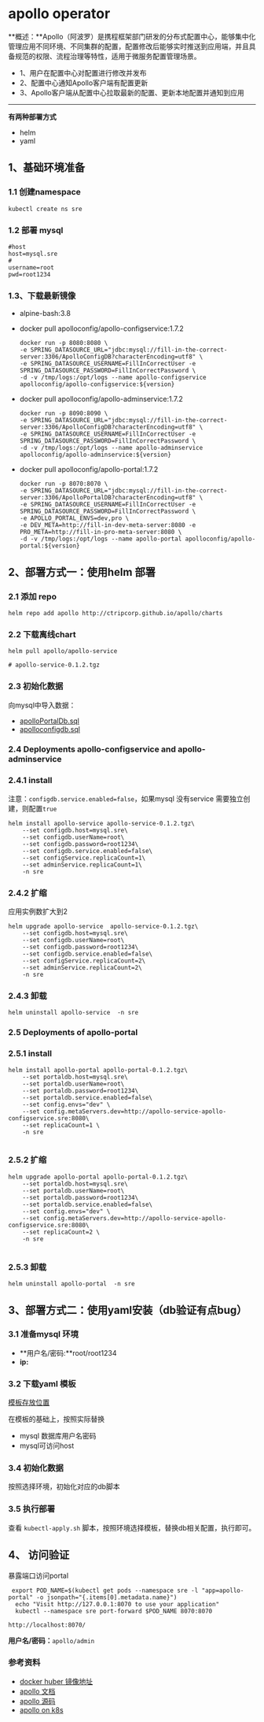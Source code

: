 # apollo operator
**概述：**Apollo（阿波罗）是携程框架部门研发的分布式配置中心，能够集中化管理应用不同环境、不同集群的配置，配置修改后能够实时推送到应用端，并且具备规范的权限、流程治理等特性，适用于微服务配置管理场景。

- 1、用户在配置中心对配置进行修改并发布
- 2、配置中心通知Apollo客户端有配置更新
- 3、Apollo客户端从配置中心拉取最新的配置、更新本地配置并通知到应用

---

**有两种部署方式**

- helm
- yaml



## 1、基础环境准备
### 1.1 创建namespace
```
kubectl create ns sre
```
### 1.2 部署 mysql 
```
#host
host=mysql.sre
#
username=root
pwd=root1234	
```

### 1.3、下载最新镜像
- alpine-bash:3.8

- docker pull apolloconfig/apollo-configservice:1.7.2
 	
 	```
 	docker run -p 8080:8080 \
    -e SPRING_DATASOURCE_URL="jdbc:mysql://fill-in-the-correct-server:3306/ApolloConfigDB?characterEncoding=utf8" \
    -e SPRING_DATASOURCE_USERNAME=FillInCorrectUser -e SPRING_DATASOURCE_PASSWORD=FillInCorrectPassword \
    -d -v /tmp/logs:/opt/logs --name apollo-configservice apolloconfig/apollo-configservice:${version}
 	```
 	
- docker pull apolloconfig/apollo-adminservice:1.7.2
 	
 	```
 	docker run -p 8090:8090 \
    -e SPRING_DATASOURCE_URL="jdbc:mysql://fill-in-the-correct-server:3306/ApolloConfigDB?characterEncoding=utf8" \
    -e SPRING_DATASOURCE_USERNAME=FillInCorrectUser -e SPRING_DATASOURCE_PASSWORD=FillInCorrectPassword \
    -d -v /tmp/logs:/opt/logs --name apollo-adminservice apolloconfig/apollo-adminservice:${version}
 	```
 	
- docker pull apolloconfig/apollo-portal:1.7.2
	
	```
	docker run -p 8070:8070 \
    -e SPRING_DATASOURCE_URL="jdbc:mysql://fill-in-the-correct-server:3306/ApolloPortalDB?characterEncoding=utf8" \
    -e SPRING_DATASOURCE_USERNAME=FillInCorrectUser -e SPRING_DATASOURCE_PASSWORD=FillInCorrectPassword \
    -e APOLLO_PORTAL_ENVS=dev,pro \
    -e DEV_META=http://fill-in-dev-meta-server:8080 -e PRO_META=http://fill-in-pro-meta-server:8080 \
    -d -v /tmp/logs:/opt/logs --name apollo-portal apolloconfig/apollo-portal:${version}
	```

## 2、部署方式一：使用helm 部署
### 2.1 添加 repo
```
helm repo add apollo http://ctripcorp.github.io/apollo/charts
```

### 2.2 下载离线chart
```
helm pull apollo/apollo-service

# apollo-service-0.1.2.tgz
```

### 2.3 初始化数据
向mysql中导入数据：

- [apolloPortalDb.sql](https://github.com/ctripcorp/apollo/blob/master/scripts/sql/apolloportaldb.sql)
- [apolloconfigdb.sql](https://github.com/ctripcorp/apollo/blob/master/scripts/sql/apolloconfigdb.sql)



### 2.4 Deployments apollo-configservice and apollo-adminservice 

### 2.4.1 install 
注意：`configdb.service.enabled=false`，如果mysql 没有service 需要独立创建，则配置`true`

```
helm install apollo-service apollo-service-0.1.2.tgz\
    --set configdb.host=mysql.sre\
    --set configdb.userName=root\
    --set configdb.password=root1234\
    --set configdb.service.enabled=false\
    --set configService.replicaCount=1\
    --set adminService.replicaCount=1\
    -n sre
```

### 2.4.2 扩缩
应用实例数扩大到2

```
helm upgrade apollo-service  apollo-service-0.1.2.tgz\
    --set configdb.host=mysql.sre\
    --set configdb.userName=root\
    --set configdb.password=root1234\
    --set configdb.service.enabled=false\
    --set configService.replicaCount=2\
    --set adminService.replicaCount=2\
    -n sre 
```


### 2.4.3 卸载
```
helm uninstall apollo-service  -n sre 
```

### 2.5 Deployments of apollo-portal

### 2.5.1 install 
```
helm install apollo-portal apollo-portal-0.1.2.tgz\
    --set portaldb.host=mysql.sre\
    --set portaldb.userName=root\
    --set portaldb.password=root1234\
    --set portaldb.service.enabled=false\
    --set config.envs="dev" \
    --set config.metaServers.dev=http://apollo-service-apollo-configservice.sre:8080\
    --set replicaCount=1 \
    -n sre 
   
```

### 2.5.2 扩缩
```
helm upgrade apollo-portal apollo-portal-0.1.2.tgz\
    --set portaldb.host=mysql.sre\
    --set portaldb.userName=root\
    --set portaldb.password=root1234\
    --set portaldb.service.enabled=false\
    --set config.envs="dev" \
    --set config.metaServers.dev=http://apollo-service-apollo-configservice.sre:8080\
    --set replicaCount=2 \
    -n sre 
   
```
### 2.5.3 卸载
```
helm uninstall apollo-portal  -n sre 
```

## 3、部署方式二：使用yaml安装（db验证有点bug）
### 3.1 准备mysql 环境
- **用户名/密码:**root/root1234
- **ip:**


### 3.2 下载yaml 模板
[模板存放位置](https://github.com/ctripcorp/apollo/blob/master/scripts/apollo-on-kubernetes/README.md)

在模板的基础上，按照实际替换

-  mysql 数据库用户名密码
-  mysql可访问host


### 3.4 初始化数据
按照选择环境，初始化对应的db脚本
 
### 3.5 执行部署
查看 `kubectl-apply.sh` 脚本，按照环境选择模板，替换db相关配置，执行即可。



## 4、 访问验证
暴露端口访问portal

```
 export POD_NAME=$(kubectl get pods --namespace sre -l "app=apollo-portal" -o jsonpath="{.items[0].metadata.name}")
  echo "Visit http://127.0.0.1:8070 to use your application"
  kubectl --namespace sre port-forward $POD_NAME 8070:8070
```

`http://localhost:8070/`

**用户名/密码：**`apollo/admin`



### 参考资料
- [docker huber 镜像地址](https://hub.docker.com/u/apolloconfig)
- [apollo 文档](https://ctripcorp.github.io/apollo/#/zh/design/apollo-design)
- [apollo 源码](https://github.com/ctripcorp/apollo)
- [apollo on k8s](https://github.com/ctripcorp/apollo/blob/master/scripts/apollo-on-kubernetes/README.md)